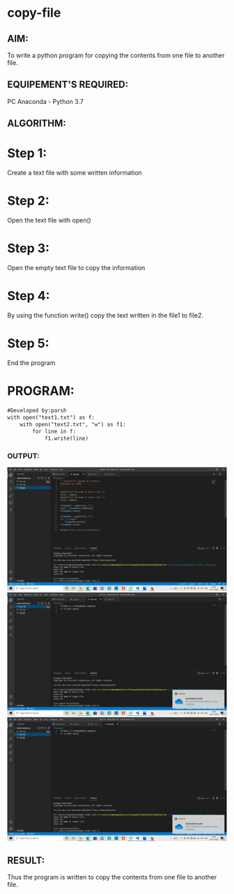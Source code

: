 # copy-file
## AIM:
To write a python program for copying the contents from one file to another file.
## EQUIPEMENT'S REQUIRED: 
PC
Anaconda - Python 3.7
## ALGORITHM: 
# Step 1:
Create a text file with some written information

# Step 2:
Open the text file with open()

# Step 3:
Open the empty text file to copy the information

# Step 4:
By using the function write() copy the text written in the file1 to file2.

# Step 5:
End the program

# PROGRAM:
~~~
#Developed by:parsh
with open("text1.txt") as f:
    with open("text2.txt", "w") as f1:
        for line in f:
            f1.write(line) 
~~~

### OUTPUT:
![github](type.png)
![github](text1.png)
![github](text2.png)

## RESULT:
Thus the program is written to copy the contents from one file to another file.